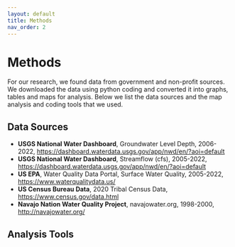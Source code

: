 ```yaml
---
layout: default
title: Methods
nav_order: 2
---
```

# Methods
For our research, we found data from government and non-profit sources. We downloaded the data using python coding and converted it into graphs, tables and maps for analysis.  Below we list the data sources and the map analysis and coding tools that we used.
## Data Sources
* **USGS National Water Dashboard**, Groundwater Level Depth, 2006-2022, https://dashboard.waterdata.usgs.gov/app/nwd/en/?aoi=default
* **USGS National Water Dashboard**, Streamflow (cfs), 2005-2022, https://dashboard.waterdata.usgs.gov/app/nwd/en/?aoi=default
* **US EPA**, Water Quality Data Portal, Surface Water Quality, 2005-2022, https://www.waterqualitydata.us/
* **US Census Bureau Data**, 2020 Tribal Census Data, https://www.census.gov/data.html
* **Navajo Nation Water Quality Project**, navajowater.org, 1998-2000, http://navajowater.org/

## Analysis Tools

